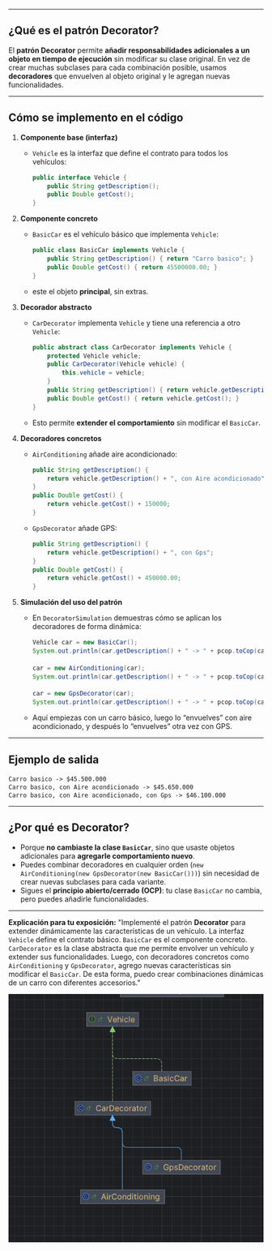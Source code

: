 
---

##  ¿Qué es el patrón Decorator?

El **patrón Decorator** permite **añadir responsabilidades adicionales a un objeto en tiempo de ejecución** sin modificar su clase original.
En vez de crear muchas subclases para cada combinación posible, usamos **decoradores** que envuelven al objeto original y le agregan nuevas funcionalidades.

---

##  Cómo se implemento en el código

1. **Componente base (interfaz)**

    * `Vehicle` es la interfaz que define el contrato para todos los vehículos:

      ```java
      public interface Vehicle {
          public String getDescription();
          public Double getCost();
      }
      ```

2. **Componente concreto**

    * `BasicCar` es el vehículo básico que implementa `Vehicle`:

      ```java
      public class BasicCar implements Vehicle {
          public String getDescription() { return "Carro basico"; }
          public Double getCost() { return 45500000.00; }
      }
      ```
    * este  el objeto **principal**, sin extras.

3. **Decorador abstracto**

    * `CarDecorator` implementa `Vehicle` y tiene una referencia a otro `Vehicle`:

      ```java
      public abstract class CarDecorator implements Vehicle {
          protected Vehicle vehicle;
          public CarDecorator(Vehicle vehicle) {
              this.vehicle = vehicle;
          }
          public String getDescription() { return vehicle.getDescription(); }
          public Double getCost() { return vehicle.getCost(); }
      }
      ```
    * Esto permite **extender el comportamiento** sin modificar el `BasicCar`.

4. **Decoradores concretos**

    * `AirConditioning` añade aire acondicionado:

      ```java
      public String getDescription() {
          return vehicle.getDescription() + ", con Aire acondicionado";
      }
      public Double getCost() {
          return vehicle.getCost() + 150000;
      }
      ```
    * `GpsDecorator` añade GPS:

      ```java
      public String getDescription() {
          return vehicle.getDescription() + ", con Gps";
      }
      public Double getCost() {
          return vehicle.getCost() + 450000.00;
      }
      ```

5. **Simulación del uso del patrón**

    * En `DecoratorSimulation` demuestras cómo se aplican los decoradores de forma dinámica:

      ```java
      Vehicle car = new BasicCar();
      System.out.println(car.getDescription() + " -> " + pcop.toCop(car.getCost()));
 
      car = new AirConditioning(car);
      System.out.println(car.getDescription() + " -> " + pcop.toCop(car.getCost()));
 
      car = new GpsDecorator(car);
      System.out.println(car.getDescription() + " -> " + pcop.toCop(car.getCost()));
      ```
    * Aquí empiezas con un carro básico, luego lo “envuelves” con aire acondicionado, y después lo “envuelves” otra vez con GPS.

---

##  Ejemplo de salida

```
Carro basico -> $45.500.000
Carro basico, con Aire acondicionado -> $45.650.000
Carro basico, con Aire acondicionado, con Gps -> $46.100.000
```

---

##  ¿Por qué es Decorator?

* Porque **no cambiaste la clase `BasicCar`**, sino que usaste objetos adicionales para **agregarle comportamiento nuevo**.
* Puedes combinar decoradores en cualquier orden (`new AirConditioning(new GpsDecorator(new BasicCar()))`) sin necesidad de crear nuevas subclases para cada variante.
* Sigues el **principio abierto/cerrado (OCP)**: tu clase `BasicCar` no cambia, pero puedes añadirle funcionalidades.

---

 **Explicación para tu exposición:**
"Implementé el patrón **Decorator** para extender dinámicamente las características de un vehículo.
La interfaz `Vehicle` define el contrato básico.
`BasicCar` es el componente concreto.
`CarDecorator` es la clase abstracta que me permite envolver un vehículo y extender sus funcionalidades.
Luego, con decoradores concretos como `AirConditioning` y `GpsDecorator`, agrego nuevas características sin modificar el `BasicCar`.
De esta forma, puedo crear combinaciones dinámicas de un carro con diferentes accesorios."


![img.png](img.png)